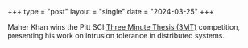 +++
type = "post"
layout = "single"
date = "2024-03-25"
+++

Maher Khan wins the Pitt SCI [Three Minute Thesis (3MT)](https://www.sci.pitt.edu/news/three-minute-thesis-record-participation) competition, presenting his work on intrusion tolerance in distributed systems.
